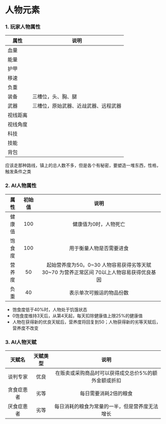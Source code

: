 # 人物元素

### 1. 玩家人物属性

| 属性     | 说明                                 |
| -------- | ------------------------------------ |
| 血量     |                                      |
| 能量     |                                      |
| 护甲     |                                      |
| 移速     |                                      |
| 负重     |                                      |
| 装备     | 三槽位，头、胸、腿                   |
| 武器     | 三槽位，原始武器、近战武器、远程武器 |
| 视线距离 |                                      |
| 视线角度 |                                      |
| 科技     |                                      |
| 技能     |                                      |
| 背包     |                                      |

应该走那种路线，镇上的总人数不多，但是各个有秘密，要塑造一堆东西，性格，触发条件之类





### 2. AI人物属性

|  属性  | 初始值 |                             说明                             |
| :----: | :----: | :----------------------------------------------------------: |
| 健康值 |  100   |                    健康值为0时，人物死亡                     |
| 饱食度 |  100   |                   用于衡量人物是否需要进食                   |
| 营养度 |   50   | 起始营养度为50。0~30 人物容易获得劣等天赋 30~70 为营养正常区间 70以上人物容易获得优良基因 |
|  负重  |   40   |                   表示单次可搬运的物品份数                   |

- 饱食度低于40%时，人物处于饥饿状态
- 0饱食度维持3天后，从第4天起，每天扣除健康值上限25%的健康值
- 人物在获得新的优良天赋后，营养度将回复到50；人物获得新的劣等天赋后，营养度不改变

### 3. AI人物天赋

|   天赋名   | 天赋类型 |                         说明                         |
| :--------: | :------: | :--------------------------------------------------: |
|  谈判专家  |   优良   | 在贩卖或采购商品时可以获得成交总价5%的额外金额或折扣 |
| 贪食症患者 |   劣等   |                每日需要消耗2倍的粮食                 |
| 厌食症患者 |   劣等   |    每日消耗的粮食为常量的一半，但是营养度无法增长    |

